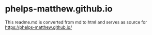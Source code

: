 # phelps-matthew.github.io

This readme.md is converted from md to html and serves as source for https://phelps-matthew.github.io/
